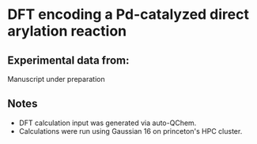 # DFT encoding a Pd-catalyzed direct arylation reaction

## Experimental data from:

Manuscript under preparation

## Notes
- DFT calculation input was generated via auto-QChem.
- Calculations were run using Gaussian 16 on princeton's HPC cluster.